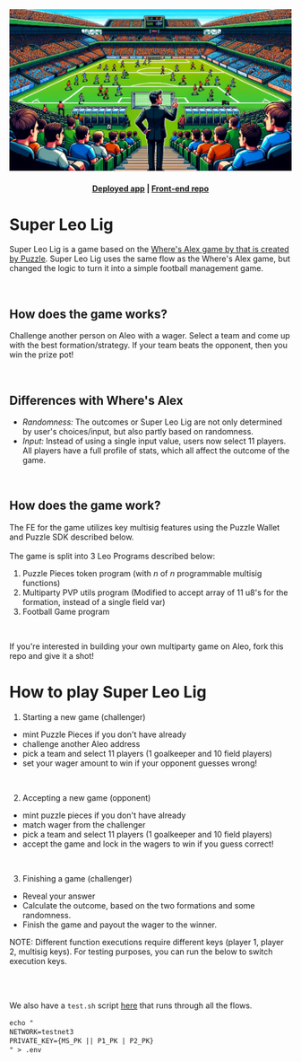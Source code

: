 <img src="https://github.com/aleo-football-manager/serengeti/blob/658cf50f430938d9efff826cffa2a16816290d7c/files/cover1.png" alt="cover" />
<h4 align="center">
  <a href="https://superleolig.vercel.app/">Deployed app</a> |
  <a href="https://github.com/aleo-football-manager/game-frontend">Front-end repo</a>
</h4>

# Super Leo Lig
Super Leo Lig is a game based on the [Where's Alex game by that is created by Puzzle](https://wheresalex.puzzle.online/). Super Leo Lig uses the same flow as the Where's Alex game, but changed the logic to turn it into a simple football management game.

<br /> 

## How does the game works?
Challenge another person on Aleo with a wager. Select a team and come up with the best formation/strategy. If your team beats the opponent, then you win the prize pot! 

<br />

## Differences with Where's Alex

- *Randomness:* The outcomes or Super Leo Lig are not only determined by user's choices/input, but also partly based on randomness.
- *Input:* Instead of using a single input value, users now select 11 players. All players have a full profile of stats, which all affect the outcome of the game.

<br />


## How does the game work?
The FE for the game utilizes key multisig features using the Puzzle Wallet and Puzzle SDK described below. <br /> <br />
The game is split into 3 Leo Programs described below:
1. Puzzle Pieces token program (with _n_ of _n_ programmable multisig functions)
2. Multiparty PVP utils program (Modified to accept array of 11 u8's for the formation, instead of a single field var)
3. Football Game program

<br /> 

If you're interested in building your own multiparty game on Aleo, fork this repo and give it a shot! 

# How to play Super Leo Lig
1. Starting a new game (challenger)
- mint Puzzle Pieces if you don't have already
- challenge another Aleo address
- pick a team and select 11 players (1 goalkeeper and 10 field players)
- set your wager amount to win if your opponent guesses wrong!

<br /> 

2. Accepting a new game (opponent)
- mint puzzle pieces if you don't have already
- match wager from the challenger
- pick a team and select 11 players (1 goalkeeper and 10 field players)
- accept the game and lock in the wagers to win if you guess correct!

<br /> 

3. Finishing a game (challenger)
- Reveal your answer
- Calculate the outcome, based on the two formations and some randomness.
- Finish the game and payout the wager to the winner.

NOTE: Different function executions require different keys (player 1, player 2, multisig keys). For testing purposes, you can run the below to switch execution keys.

<br /><br />

We also have a `test.sh` script [here](./football_game_vXXX/test.sh) that runs through all the flows.

```
echo "
NETWORK=testnet3
PRIVATE_KEY={MS_PK || P1_PK | P2_PK}
" > .env
```

